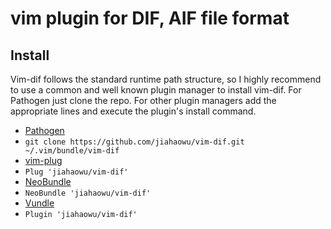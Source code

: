 # vim plugin for DIF, AIF file format

## Install

Vim-dif follows the standard runtime path structure, so I highly recommend to
use a common and well known plugin manager to install vim-dif. For Pathogen just clone the repo. For other
plugin managers add the appropriate lines and execute the plugin's install
command.

*  [Pathogen](https://github.com/tpope/vim-pathogen)
  * `git clone https://github.com/jiahaowu/vim-dif.git ~/.vim/bundle/vim-dif`
*  [vim-plug](https://github.com/junegunn/vim-plug)
  * `Plug 'jiahaowu/vim-dif'`
*  [NeoBundle](https://github.com/Shougo/neobundle.vim)
  * `NeoBundle 'jiahaowu/vim-dif'`
*  [Vundle](https://github.com/gmarik/vundle)
  * `Plugin 'jiahaowu/vim-dif'`

